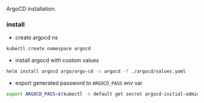 ArgoCD installation.

### install

- create argocd ns
```sh
kubectl create namespace argocd
```
- install argocd with custom values
```sh
helm install argocd argo/argo-cd -n argocd -f ./argocd/values.yaml
```
- export generated password to `ARGOCD_PASS` env var
```sh
export ARGOCD_PASS=$(kubectl -n default get secret argocd-initial-admin-secret -o jsonpath="{.data.password}" | base64 -d)
```
